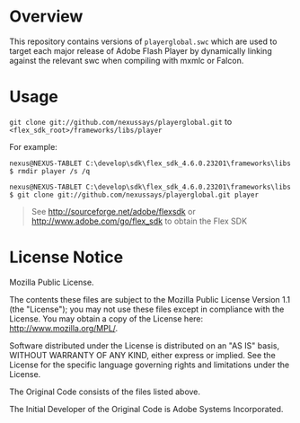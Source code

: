 Overview
========

This repository contains versions of `playerglobal.swc` which are used to target each major release of Adobe Flash Player by dynamically linking against the relevant swc when compiling with mxmlc or Falcon.

Usage
=====

`git clone git://github.com/nexussays/playerglobal.git` to `<flex_sdk_root>/frameworks/libs/player`

For example:
```
nexus@NEXUS-TABLET C:\develop\sdk\flex_sdk_4.6.0.23201\frameworks\libs
$ rmdir player /s /q

nexus@NEXUS-TABLET C:\develop\sdk\flex_sdk_4.6.0.23201\frameworks\libs
$ git clone git://github.com/nexussays/playerglobal.git player
```

> See http://sourceforge.net/adobe/flexsdk or http://www.adobe.com/go/flex_sdk to obtain the Flex SDK

License Notice
==============

Mozilla Public License.

The contents these files are subject to the Mozilla Public License Version 1.1 (the "License"); you may not use these files except in compliance with the License. You may obtain a copy of the License here: http://www.mozilla.org/MPL/.

Software distributed under the License is distributed on an "AS IS" basis, WITHOUT WARRANTY OF ANY KIND, either express or implied. See the License for the specific language governing rights and limitations under the License.

The Original Code consists of the files listed above.

The Initial Developer of the Original Code is Adobe Systems Incorporated.